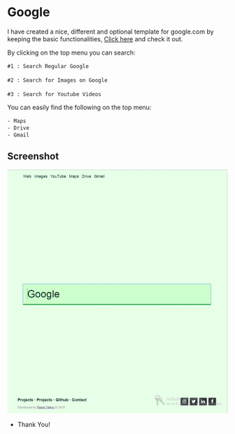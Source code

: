 # Google

I have created a nice, different and optional template for google.com 
by keeping the basic functionalities, [Click here](https://bisratyalew.github.io/Google) and check it out.


By clicking on the top menu you can search:    

    #1 : Search Regular Google

    #2 : Search for Images on Google

    #3 : Search for Youtube Videos
    
You can easily find the following on the top menu:

    - Maps
    - Drive
    - Gmail

## Screenshot
![Google Page Screenshot](images/screenshot.jpg)


* Thank You!
